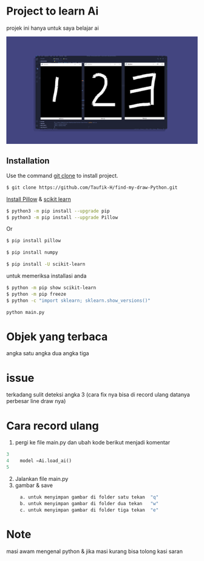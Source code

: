 # Project to learn Ai

projek ini hanya untuk saya belajar ai

![alt text](https://github.com/Taufik-H/find-my-draw-Python/blob/main/testimoni.png)
## Installation

Use the command [git clone](https://github.com/Taufik-H/find-my-draw-Python.git) to install project.

```bash
$ git clone https://github.com/Taufik-H/find-my-draw-Python.git
```

[Install Pillow](https://pillow.readthedocs.io/) & [scikit learn](https://scikit-learn.org/)
```bash
$ python3 -m pip install --upgrade pip
$ python3 -m pip install --upgrade Pillow
```
Or

```bash
$ pip install pillow
```

```bash
$ pip install numpy
```

```bash
$ pip install -U scikit-learn
```
untuk memeriksa installasi anda

```bash
$ python -m pip show scikit-learn
$ python -m pip freeze
$ python -c "import sklearn; sklearn.show_versions()"
```


```bash
python main.py
```
# Objek yang terbaca

angka satu
angka dua
angka tiga

# issue
  terkadang sulit deteksi angka 3
 (cara fix nya bisa di record ulang datanya perbesar line draw nya)
 
# Cara record ulang

 1. pergi ke file main.py dan ubah kode berikut menjadi komentar
  
  ```python
  3
  4    model =Ai.load_ai()
  5
  ```
 2. Jalankan file main.py
 3. gambar & save
 ``` bash
      a. untuk menyimpan gambar di folder satu tekan  "q"
      b. untuk menyimpan gambar di folder dua tekan   "w"
      c. untuk menyimpan gambar di folder tiga tekan  "e"
 ```
 # Note
 
 masi awam mengenal python & jika masi kurang bisa tolong kasi saran 
 
 


